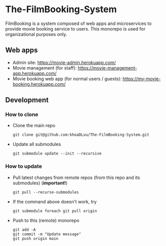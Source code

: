 # The-FilmBooking-System
FilmBooking is a system composed of web apps and microservices to provide movie booking service to users.
This monorepo is used for organizational purposes only.

## Web apps
* Admin site: https://movie-admin.herokuapp.com/
* Movie management (for staff): https://movie-management-app.herokuapp.com/
* Movie booking web app (for normal users / guests): https://my-movie-booking.herokuapp.com/

## Development
### How to clone
* Clone the main repo
  ```
  git clone git@github.com:khoaDLuu/The-FilmBooking-System.git
  ```
* Update all submodules
  ```
  git submodule update --init --recursive
  ```

### How to update
* Pull latest changes from remote repos (from this repo and its submodules) (**important!**)
  ```
  git pull --recurse-submodules
  ```
* If the command above doesn't work, try
  ```
  git submodule foreach git pull origin
  ```
* Push to this (remote) monorepo
  ```
  git add -A
  git commit -m "Update message"
  git push origin main
  ```

